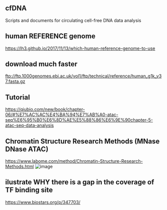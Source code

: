 ## cfDNA
Scripts and documents for circulating cell-free DNA data analysis

## human REFERENCE genome
https://lh3.github.io/2017/11/13/which-human-reference-genome-to-use

## download much faster
ftp://ftp.1000genomes.ebi.ac.uk/vol1/ftp/technical/reference/human_g1k_v37.fasta.gz

## Tutorial
https://qiubio.com/new/book/chapter-06/#%E7%AC%AC%E4%BA%94%E7%AB%A0-atac-seq%E6%95%B0%E6%8D%AE%E5%88%86%E6%9E%90chapter-5-atac-seq-data-analysis

## Chromatin Structure Research Methods (MNase DNase ATAC)
https://www.labome.com/method/Chromatin-Structure-Research-Methods.html
![image](img/UMI.issues.png)

## ilustrate WHY there is a gap in the coverage of TF binding site
https://www.biostars.org/p/347703/


